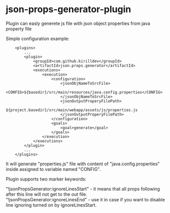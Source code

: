# json-props-generator-plugin
Plugin can easly generete js file with json object properties from java property file

Simple configuration example:

        <plugins>
            ...
            <plugin>
                <groupId>com.github.kirilldev</groupId>
                <artifactId>json.props.generator</artifactId>
                <executions>
                    <execution>
                        <configuration>
                            <jsonObjNameToSrcFile>
                                <CONFIG>${basedir}/src/main/resources/java.config.properties</CONFIG>
                            </jsonObjNameToSrcFile>
                            <jsonOutputProperyFilePath>
                                ${project.basedir}/src/main/webapp/assets/js/properties.js
                            </jsonOutputProperyFilePath>
                        </configuration>
                        <goals>
                            <goal>generate</goal>
                        </goals>
                    </execution>
                </executions>
            </plugin>
            ...
        </plugins>
        
It will generate "properties.js" file with content of "java.config.properties" inside assigned to variable named "CONFIG".


Plugin supports two marker keywords:

"!jsonPropsGenerator:ignoreLinesStart" - it means that all props following after this line will not get to the out file.
"!jsonPropsGenerator:ignoreLinesEnd" - use it in case if you want to disable line ignoring turned on by ignoreLinesStart.